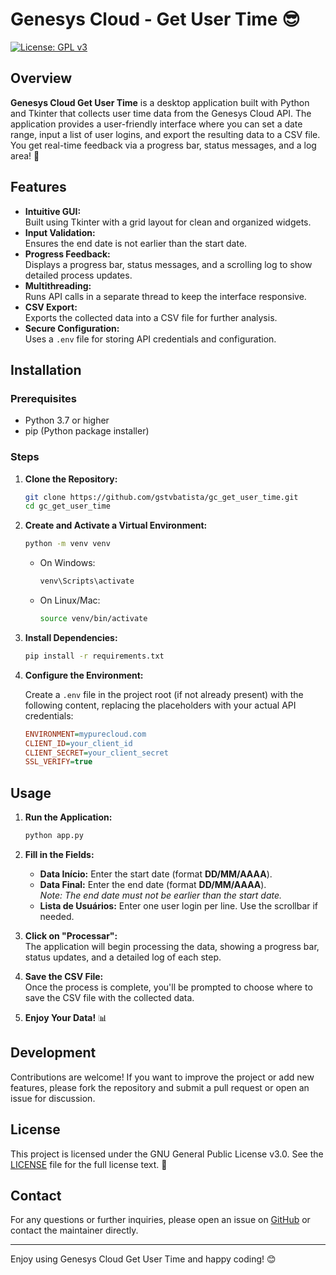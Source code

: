 # Genesys Cloud - Get User Time 😎

[![License: GPL v3](https://img.shields.io/badge/License-GPLv3-blue.svg)](https://www.gnu.org/licenses/gpl-3.0)

## Overview

**Genesys Cloud Get User Time** is a desktop application built with Python and Tkinter that collects user time data from the Genesys Cloud API. The application provides a user-friendly interface where you can set a date range, input a list of user logins, and export the resulting data to a CSV file. You get real-time feedback via a progress bar, status messages, and a log area! 🚀

## Features

- **Intuitive GUI:**  
  Built using Tkinter with a grid layout for clean and organized widgets.
- **Input Validation:**  
  Ensures the end date is not earlier than the start date.
- **Progress Feedback:**  
  Displays a progress bar, status messages, and a scrolling log to show detailed process updates.
- **Multithreading:**  
  Runs API calls in a separate thread to keep the interface responsive.
- **CSV Export:**  
  Exports the collected data into a CSV file for further analysis.
- **Secure Configuration:**  
  Uses a `.env` file for storing API credentials and configuration.

## Installation

### Prerequisites

- Python 3.7 or higher  
- pip (Python package installer)

### Steps

1. **Clone the Repository:**

    ```bash
    git clone https://github.com/gstvbatista/gc_get_user_time.git
    cd gc_get_user_time
    ```

2. **Create and Activate a Virtual Environment:**

    ```bash
    python -m venv venv
    ```
   - On Windows:
     ```bash
     venv\Scripts\activate
     ```
   - On Linux/Mac:
     ```bash
     source venv/bin/activate
     ```

3. **Install Dependencies:**

    ```bash
    pip install -r requirements.txt
    ```

4. **Configure the Environment:**

    Create a `.env` file in the project root (if not already present) with the following content, replacing the placeholders with your actual API credentials:

    ```ini
    ENVIRONMENT=mypurecloud.com
    CLIENT_ID=your_client_id
    CLIENT_SECRET=your_client_secret
    SSL_VERIFY=true
    ```

## Usage

1. **Run the Application:**

    ```bash
    python app.py
    ```

2. **Fill in the Fields:**
   - **Data Início:** Enter the start date (format **DD/MM/AAAA**).
   - **Data Final:** Enter the end date (format **DD/MM/AAAA**).  
     _Note: The end date must not be earlier than the start date._
   - **Lista de Usuários:** Enter one user login per line. Use the scrollbar if needed.

3. **Click on "Processar":**  
   The application will begin processing the data, showing a progress bar, status updates, and a detailed log of each step.

4. **Save the CSV File:**  
   Once the process is complete, you'll be prompted to choose where to save the CSV file with the collected data.

5. **Enjoy Your Data!** 📊

## Development

Contributions are welcome! If you want to improve the project or add new features, please fork the repository and submit a pull request or open an issue for discussion.

## License

This project is licensed under the GNU General Public License v3.0. See the [LICENSE](LICENSE) file for the full license text. 📄

## Contact

For any questions or further inquiries, please open an issue on [GitHub](https://github.com/gstvbatista/gc_get_user_time) or contact the maintainer directly.

---

Enjoy using Genesys Cloud Get User Time and happy coding! 😊

